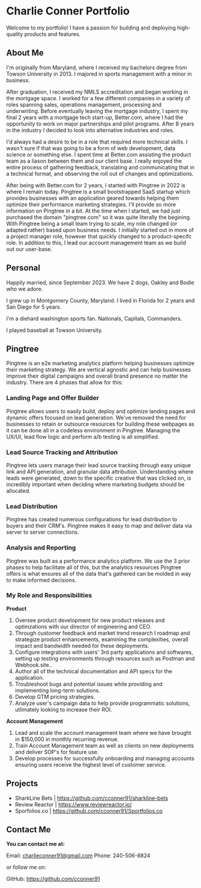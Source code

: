# Charlie Conner Portfolio

Welcome to my portfolio! I have a passion for building and deploying high-quality products and features. 

## About Me

I'm originally from Maryland, where I received my bachelors degree from Towson University in 2013. I majored in sports management with a minor in business.

After graduation, I received my NMLS accreditation and began working in the mortgage space. I worked for a few different companies in a variety of roles spanning 
sales, operations management, processing and underwriting. Before eventually leaving the mortgage industry, I spent my final 2 years with a mortgage tech start-up, Better.com, where I had the opportunity to work on major partnerships and pilot programs. After 8 years in the industry I decided to look into alternative industries and roles.

I'd always had a desire to be in a role that required more technical skills. I wasn't sure if that was going to be a form of web development, data science or something else. I spent 
time at Better.com assisting the product team as a liason between them and our client base. I really enjoyed the entire process of gathering feedback, translating and 
communicating that in a technical format, and observing the roll out of changes and optimizations. 

After being with Better.com for 2 years, I started with Pingtree in 2022 is where I remain today. Pingtree is a small bootstrapped SaaS startup which provides businesses with an
application geared towards helping them optimize their performance marketing strategies. I'll provide so more information on Pingtree in a bit. At the time when I started, we had just purchased the domain "pingtree.com" so it was quite literally the begining. With Pingtree being a small team trying to scale,
my role changed (or adapted rather) based upon business needs. I initially started out in more of a project manager role, however that quickly changed to a product-specifc role. In addition to this, I lead our account management team as we build out our user-base. 

## Personal

Happily married, since September 2023. We have 2 dogs, Oakley and Bodie who we adore.

I grew up in Montgomery County, Maryland. I lived in Florida for 2 years and San Diego for 5 years.

I'm a diehard washington sports fan. Nationals, Capitals, Commanders.

I played baseball at Towson University.



## Pingtree

Pingtree is an e2e marketing analytics platform helping businesses optimize their marketing strategy. We are vertical agnostic and can help businesses improve their digital campaigns and 
overall brand presence no matter the industry. There are 4 phases that allow for this:



### Landing Page and Offer Builder

Pingtree allows users to easily build, deploy and optimize landing pages and dynamic offers focused on lead generation. We've removed the need for businesses to retain or outsource resources for building these webpages as it can be done all in a codeless environment in Pingtree. Managing the UX/UI, lead flow logic and perform a/b testing is all simplified.

### Lead Source Tracking and Attribution

Pingtree lets users manage their lead source tracking through easy unique link and API generation, and granular data attribution. Understanding where leads were generated, down to the
specific creative that was clicked on, is incredibly important when deciding where marketing budgets should be allocated.

### Lead Distribution

Pingtree has created numerous configurations for lead distribution to buyers and their CRM's. Pingtree makes it easy to map and deliver data via server to server connections.

### Analysis and Reporting

Pingtree was built as a performance analytics platform. We use the 3 prior phases to help facilitate all of this, but the analytics resources Pingtree offers is what 
ensures all of the data that's gathered can be molded in way to make informed decisions.



### My Role and Responsibilities

**Product**
1. Oversee product development for new product releases and optimzations with our director of engineering and CEO.
2. Through customer feedback and market trend research I roadmap and strategize product enhancements, examining the complexities, overall impact and bandwidth needed for these deployments.
3. Configure integrations with users' 3rd party applications and softwares, setting up testing environments through resources such as Postman and Webhook.site..
4. Author all of the technical documentation and API specs for the application.
5. Troubleshoot bugs and potential issues while providing and implementing long-term solutions.
6. Develop GTM pricing strategies.
7. Analyze user's campaign data to help provide programmatic solutions, utlimately looking to increase their ROI.

**Account Management**
1. Lead and scale the account management team where we have brought in $150,000 in monthly recurring revenue.
2. Train Account Management team as well as clients on new deployments and deliver SOP's for feature use.
3. Develop processes for successfully onboarding and managing accounts ensuring users receive the highest level of customer service.




 
## Projects

* SharkLine Bets | https://github.com/cconner91/sharkline-bets
* Review Reactor | https://www.reviewreactor.io/
* Sporfolios.co | https://github.com/cconner91/Sportfolios.co




## Contact Me

**You can contact me at:**

Email: charlieconner91@gmail.com
Phone: 240-506-8824

or follow me on:

GitHub: https://github.com/cconner91

